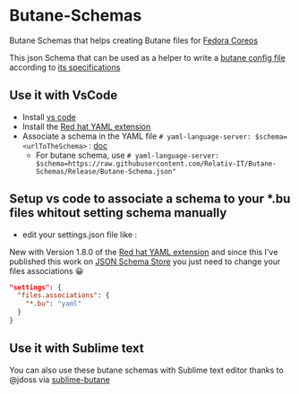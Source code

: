 # Butane-Schemas

Butane Schemas that helps creating Butane files for [Fedora Coreos](https://fedoraproject.org/fr/coreos/)

This json Schema that can be used as a helper to write a [butane config file](https://docs.fedoraproject.org/en-US/fedora-coreos/producing-ign/#_configuration_process) according to [its specifications](https://coreos.github.io/butane/specs/)

## Use it with VsCode

- Install [vs code](https://github.com/microsoft/vscode)
- Install the [Red hat YAML extension](https://github.com/redhat-developer/vscode-yaml)
- Associate a schema in the YAML file `# yaml-language-server: $schema=<urlToTheSchema>` : [doc](https://github.com/redhat-developer/vscode-yaml#associating-a-schema-to-a-glob-pattern-via-yamlschemas)
  - For butane schema, use `# yaml-language-server: $schema=https://raw.githubusercontent.com/Relativ-IT/Butane-Schemas/Release/Butane-Schema.json"`

## Setup vs code to associate a schema to your *.bu files whitout setting schema manually

- edit your settings.json file like :

New with Version 1.8.0 of the [Red hat YAML extension](https://github.com/redhat-developer/vscode-yaml) and since this I've published this work on [JSON Schema Store](https://www.schemastore.org/json/) you just need to change your files associations :grinning:

```JSON
"settings": {
  "files.associations": {
    "*.bu": "yaml"
  }
}
```

## Use it with Sublime text

You can also use these butane schemas with Sublime text editor thanks to @jdoss via [sublime-butane](https://github.com/jdoss/sublime-butane)
